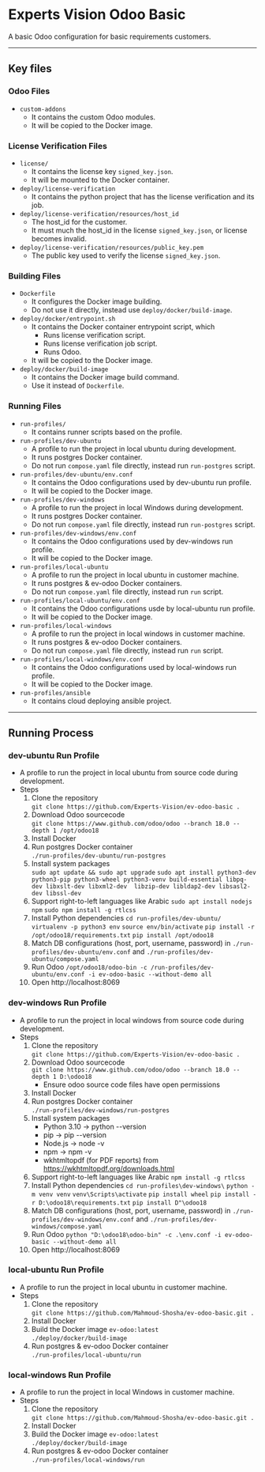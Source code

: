
# Experts Vision Odoo Basic  
  
A basic Odoo configuration for basic requirements customers.

---

## Key files

### Odoo Files

- `custom-addons`
  - It contains the custom Odoo modules.
  - It will be copied to the Docker image.

### License Verification Files

- `license/`
  - It contains the license key `signed_key.json`.
  - It will be mounted to the Docker container.
- `deploy/license-verification`
  - It contains the python project that has the license verification and its job.
- `deploy/license-verification/resources/host_id`
  - The host_id for the customer.
  - It must much the host_id in the license `signed_key.json`, or license becomes invalid.
- `deploy/license-verification/resources/public_key.pem`
  - The public key used to verify the license `signed_key.json`.

### Building Files

- `Dockerfile`
  - It configures the Docker image building.
  - Do not use it directly, instead use `deploy/docker/build-image`.
- `deploy/docker/entrypoint.sh`
  - It contains the Docker container entrypoint script, which
    - Runs license verification script.
    - Runs license verification job script.
    - Runs Odoo.
  - It will be copied to the Docker image.
- `deploy/docker/build-image`
  - It contains the Docker image build command.
  - Use it instead of `Dockerfile`.

### Running Files

- `run-profiles/`
  - It contains runner scripts based on the profile.
- `run-profiles/dev-ubuntu`
  - A profile to run the project in local ubuntu during development.
  - It runs postgres Docker container.
  - Do not run `compose.yaml` file directly, instead run `run-postgres` script.
- `run-profiles/dev-ubuntu/env.conf`
  - It contains the Odoo configurations used by dev-ubuntu run profile.
  - It will be copied to the Docker image.
- `run-profiles/dev-windows`
  - A profile to run the project in local Windows during development.
  - It runs postgres Docker container.
  - Do not run `compose.yaml` file directly, instead run `run-postgres` script.
- `run-profiles/dev-windows/env.conf`
  - It contains the Odoo configurations used by dev-windows run profile.
  - It will be copied to the Docker image.
- `run-profiles/local-ubuntu`
  - A profile to run the project in local ubuntu in customer machine.
  - It runs postgres & ev-odoo Docker containers.
  - Do not run `compose.yaml` file directly, instead run `run` script.
- `run-profiles/local-ubuntu/env.conf`
  - It contains the Odoo configurations usde by local-ubuntu run profile.
  - It will be copied to the Docker image.
- `run-profiles/local-windows`
  - A profile to run the project in local windows in customer machine.
  - It runs postgres & ev-odoo Docker containers.
  - Do not run `compose.yaml` file directly, instead run `run` script.
- `run-profiles/local-windows/env.conf`
  - It contains the Odoo configurations used by local-windows run profile.
  - It will be copied to the Docker image.
- `run-profiles/ansible`
  - It contains cloud deploying ansible project.

---

## Running Process

### dev-ubuntu Run Profile

- A profile to run the project in local ubuntu from source code during development.
- Steps  
  1. Clone the repository  
    ```git clone https://github.com/Experts-Vision/ev-odoo-basic .```
  2. Download Odoo sourcecode  
    ```git clone https://www.github.com/odoo/odoo --branch 18.0 --depth 1 /opt/odoo18```
  3. Install Docker
  4. Run postgres Docker container  
   ```./run-profiles/dev-ubuntu/run-postgres```
  5. Install system packages  
   ```sudo apt update && sudo apt upgrade```
   ```sudo apt install python3-dev python3-pip python3-wheel python3-venv build-essential libpq-dev libxslt-dev libxml2-dev  libzip-dev libldap2-dev libsasl2-dev libssl-dev```
  6. Support right-to-left languages like Arabic
    ```sudo apt install nodejs npm```
    ```sudo npm install -g rtlcss```
  7. Install Python dependencies
    ```cd run-profiles/dev-ubuntu/```
    ```virtualenv -p python3 env```
    ```source env/bin/activate```
    ```pip install -r /opt/odoo18/requirements.txt```
    ```pip install /opt/odoo18```
  8. Match DB configurations (host, port, username, password) in `./run-profiles/dev-ubuntu/env.conf` and `./run-profiles/dev-ubuntu/compose.yaml`
  9. Run Odoo
    ```/opt/odoo18/odoo-bin -c /run-profiles/dev-ubuntu/env.conf -i ev-odoo-basic --without-demo all```
  10. Open http://localhost:8069

### dev-windows Run Profile

- A profile to run the project in local windows from source code during development.
- Steps  
  1. Clone the repository  
    ```git clone https://github.com/Experts-Vision/ev-odoo-basic .```
  2. Download Odoo sourcecode  
    ```git clone https://www.github.com/odoo/odoo --branch 18.0 --depth 1 D:\odoo18```
     - Ensure odoo source code files have open permissions
  3. Install Docker
  4. Run postgres Docker container  
   ```./run-profiles/dev-windows/run-postgres```
  5. Install system packages
     - Python 3.10    -> python --version
     - pip            -> pip --version
     - Node.js        -> node -v
     - npm            -> npm -v
     - wkhtmltopdf (for PDF reports)  from  https://wkhtmltopdf.org/downloads.html
  6. Support right-to-left languages like Arabic
    ```npm install -g rtlcss```
  7. Install Python dependencies
    ```cd run-profiles\dev-windows\```
    ```python -m venv venv```
    ```venv\Scripts\activate```
    ```pip install wheel```
    ```pip install -r D:\odoo18\requirements.txt```
    ```pip install D"\odoo18```
  8. Match DB configurations (host, port, username, password) in `./run-profiles/dev-windows/env.conf` and `./run-profiles/dev-windows/compose.yaml`
  9. Run Odoo
    ```python "D:\odoo18\odoo-bin" -c .\env.conf -i ev-odoo-basic --without-demo all```
  10. Open http://localhost:8069

### local-ubuntu Run Profile

- A profile to run the project in local ubuntu in customer machine.
- Steps  
  1. Clone the repository  
    ```git clone https://github.com/Mahmoud-Shosha/ev-odoo-basic.git .```
  2. Install Docker
  3. Build the Docker image `ev-odoo:latest`  
    ```./deploy/docker/build-image```
  4. Run postgres & ev-odoo Docker container  
   ```./run-profiles/local-ubuntu/run```

### local-windows Run Profile

- A profile to run the project in local Windows in customer machine.
- Steps  
  1. Clone the repository  
    ```git clone https://github.com/Mahmoud-Shosha/ev-odoo-basic.git .```
  2. Install Docker
  3. Build the Docker image `ev-odoo:latest`  
    ```./deploy/docker/build-image```
  4. Run postgres & ev-odoo Docker container  
   ```./run-profiles/local-windows/run```
